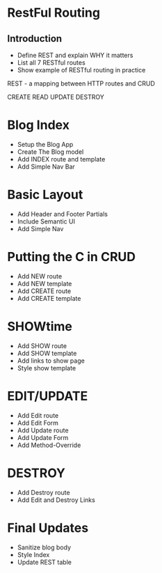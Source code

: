 # RestFul Routing

## Introduction
* Define REST and explain WHY it matters
* List all 7 RESTful routes
* Show example of RESTful routing in practice

REST - a mapping between HTTP routes and CRUD

CREATE
READ
UPDATE
DESTROY

# Blog Index
* Setup the Blog App
* Create The Blog model
* Add INDEX route and template
* Add Simple Nav Bar

# Basic Layout
* Add Header and Footer Partials
* Include Semantic UI
* Add Simple Nav

# Putting the C in CRUD
* Add NEW route
* Add NEW template
* Add CREATE route
* Add CREATE template

# SHOWtime
* Add SHOW route
* Add SHOW template
* Add links to show page
* Style show template

# EDIT/UPDATE
* Add Edit route
* Add Edit Form
* Add Update route
* Add Update Form
* Add Method-Override

# DESTROY
* Add Destroy route
* Add Edit and Destroy Links

# Final Updates
* Sanitize blog body
* Style Index
* Update REST table
